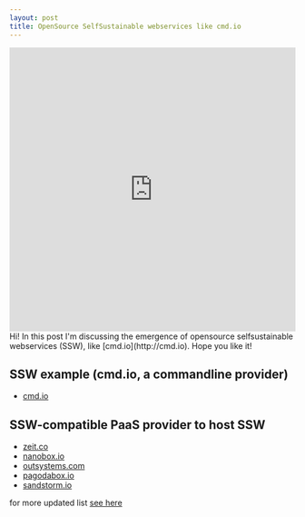 ```yaml
---
layout: post
title: OpenSource SelfSustainable webservices like cmd.io
---
```


<iframe src="https://player.vimeo.com/video/204520271" width="100%" height="500" frameborder="0" webkitallowfullscreen mozallowfullscreen allowfullscreen></iframe>

<div class="message">
  Hi! In this post I'm discussing the emergence of opensource selfsustainable webservices (SSW), like [cmd.io](http://cmd.io). Hope you like it!
</div>

## SSW example (cmd.io, a commandline provider)

* [cmd.io](http://cmd.io)

## SSW-compatible PaaS provider to host SSW

* [zeit.co](zeit.co/now#pricing)
* [nanobox.io](nanobox.io)
* [outsystems.com](http://www.outsystems.com/)
* [pagodabox.io](http://pagodabox.io/)
* [sandstorm.io](https://sandstorm.io/)

for more updated list [see here](https://github.com/ripienaar/free-for-dev)
